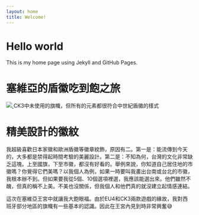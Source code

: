 ```yaml
---
layout: home
title: Welcome!
---
```


# Hello world

This is my home page using Jekyll and GitHub Pages.


# 塞維亞的盾徽吃到飽之旅

[ ![](./input_files/ck3-unused-coat-of-arms-640x640.png) ](./input_files/ck3-unused-coat-of-arms-640x640.png) CK3中未使用的旗幟，但所有的元素都很符合中世紀盾徽的樣式




# 精美設計的徽紋

我超級喜歡日本家徽和歐洲盾徽等徽章紋飾，原因有二。第一是：能流傳到今天的，大多都是禁得起時間考驗的美麗設計。第二是：不知為何，台灣的文化非常缺乏這塊。上至國旗，下至市徽，都沒有好看的。舉例來說，你知道自己居住地的市徽嗎？你覺得它們美嗎？以我個人為例，如果一時要叫我畫出台南或台北的市徽，我根本辦不到。但如果要我從5個、10個選項裡選，我應該能選出來。他們雖然不醜，但真的稱不上美。不美也沒關係，但我個人和他們真的就沒建立起情感連結。

這次在塞維亞王宮中就讓我大飽眼福。由於EU4和CK3兩款遊戲的緣故，我對西班牙部分地區的旗幟有一些基本的認識。因此在王宮內見到時非常興奮😅

